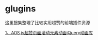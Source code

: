 # glugins
这里搜集整理了比较实用超赞的前端插件资源

<a href="http://www.jq22.com/jquery-info8150">1、AOS.js超赞页面滚动元素动画jQuery动画库</a>
